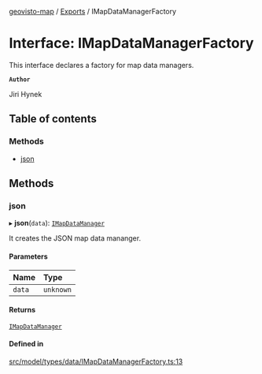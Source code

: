 [geovisto-map](../README.md) / [Exports](../modules.md) / IMapDataManagerFactory

# Interface: IMapDataManagerFactory

This interface declares a factory for map data managers.

**`Author`**

Jiri Hynek

## Table of contents

### Methods

- [json](IMapDataManagerFactory.md#json)

## Methods

### json

▸ **json**(`data`): [`IMapDataManager`](IMapDataManager.md)

It creates the JSON map data mananger.

#### Parameters

| Name | Type |
| :------ | :------ |
| `data` | `unknown` |

#### Returns

[`IMapDataManager`](IMapDataManager.md)

#### Defined in

[src/model/types/data/IMapDataManagerFactory.ts:13](https://github.com/geovisto/geovisto-map/blob/e22d774889dbc28cc1ec62933ecf6bab6690f172/src/model/types/data/IMapDataManagerFactory.ts#L13)
